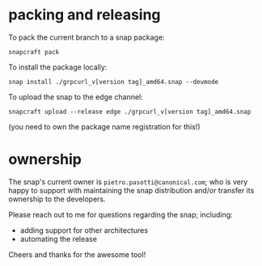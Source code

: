 # packing and releasing
To pack the current branch to a snap package:

`snapcraft pack`

To install the package locally:

`snap install ./grpcurl_v[version tag]_amd64.snap --devmode`

To upload the snap to the edge channel:

`snapcraft upload --release edge ./grpcurl_v[version tag]_amd64.snap`

(you need to own the package name registration for this!)

# ownership
The snap's current owner is `pietro.pasotti@canonical.com`; who is very happy to support with maintaining the snap distribution and/or transfer its ownership to the developers.

Please reach out to me for questions regarding the snap; including:
- adding support for other architectures
- automating the release

Cheers and thanks for the awesome tool!